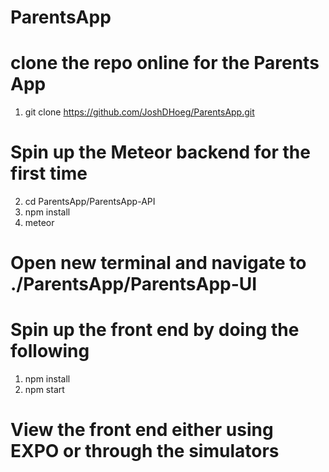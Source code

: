 # ParentsApp

# clone the repo online for the Parents App
1) git clone https://github.com/JoshDHoeg/ParentsApp.git

# Spin up the Meteor backend for the first time
2) cd ParentsApp/ParentsApp-API
3) npm install
4) meteor

# Open new terminal and navigate to ./ParentsApp/ParentsApp-UI
# Spin up the front end by doing the following
1) npm install
2) npm start
# View the front end either using EXPO or through the simulators
